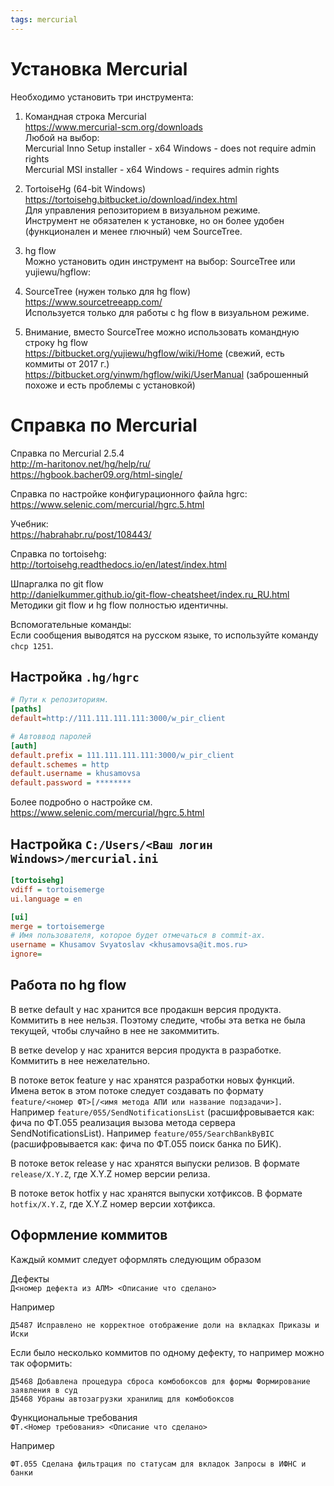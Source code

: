 ```yaml
---
tags: mercurial
---
```


# Установка Mercurial

Необходимо установить три инструмента:

1) Командная строка Mercurial  
https://www.mercurial-scm.org/downloads  
Любой на выбор:  
Mercurial Inno Setup installer - x64 Windows - does not require admin rights  
Mercurial MSI installer - x64 Windows - requires admin rights  

2) TortoiseHg (64-bit Windows)  
https://tortoisehg.bitbucket.io/download/index.html  
Для управления репозиторием в визуальном режиме.  
Инструмент не обязателен к установке, но он более удобен (функционален и менее глючный) чем SourceTree.  

3) hg flow  
Можно установить один инструмент на выбор: SourceTree или yujiewu/hgflow:  

4) SourceTree (нужен только для hg flow)  
https://www.sourcetreeapp.com/  
Используется только для работы с hg flow в визуальном режиме.  

5) Внимание, вместо SourceTree можно использовать командную строку hg flow  
https://bitbucket.org/yujiewu/hgflow/wiki/Home (свежий, есть коммиты от 2017 г.)  
https://bitbucket.org/yinwm/hgflow/wiki/UserManual (заброшенный похоже и есть проблемы с установкой)  


# Справка по Mercurial
Справка по Mercurial 2.5.4  
http://m-haritonov.net/hg/help/ru/  
https://hgbook.bacher09.org/html-single/  

Справка по настройке конфигурационного файла hgrc:  
https://www.selenic.com/mercurial/hgrc.5.html  

Учебник:  
https://habrahabr.ru/post/108443/  

Справка по tortoisehg:  
http://tortoisehg.readthedocs.io/en/latest/index.html  

Шпаргалка по git flow  
http://danielkummer.github.io/git-flow-cheatsheet/index.ru_RU.html  
Методики git flow и hg flow полностью идентичны.  

Вспомогательные команды:  
Если сообщения выводятся на русском языке, то используйте команду `chcp 1251`.  






Настройка `.hg/hgrc`
--------------

```ini
# Пути к репозиториям.
[paths]
default=http://111.111.111.111:3000/w_pir_client

# Автоввод паролей
[auth]
default.prefix = 111.111.111.111:3000/w_pir_client
default.schemes = http
default.username = khusamovsa
default.password = ********
```

Более подробно о настройке см. 
https://www.selenic.com/mercurial/hgrc.5.html

Настройка `C:/Users/<Ваш логин Windows>/mercurial.ini`
------------------------------------------------------

```ini
[tortoisehg]
vdiff = tortoisemerge
ui.language = en

[ui]
merge = tortoisemerge
# Имя пользователя, которое будет отмечаться в commit-ах.
username = Khusamov Svyatoslav <khusamovsa@it.mos.ru>
ignore=
```


## Работа по hg flow

В ветке default у нас хранится все продакшн версия продукта. Коммитить в нее нельзя. 
Поэтому следите, чтобы эта ветка не была текущей, чтобы случайно в нее не закоммитить.

В ветке develop у нас хранится версия продукта в разработке. Коммитить в нее нежелательно. 

В потоке веток feature у нас хранятся разработки новых функций.
Имена веток в этом потоке следует создавать по формату 
`feature/<номер ФТ>[/<имя метода АПИ или название подзадачи>]`.
Например `feature/055/SendNotificationsList` (расшифровывается как: фича по ФТ.055 реализация 
вызова метода сервера SendNotificationsList).
Например `feature/055/SearchBankByBIC` (расшифровывается как: фича по ФТ.055 поиск банка по БИК).

В потоке веток release у нас хранятся выпуски релизов. В формате
`release/X.Y.Z`, где X.Y.Z номер версии релиза.

В потоке веток hotfix у нас хранятся выпуски хотфиксов. В формате
`hotfix/X.Y.Z`, где X.Y.Z номер версии хотфикса.




## Оформление коммитов

Каждый коммит следует оформлять следующим образом

Дефекты  
`Д<номер дефекта из АЛМ> <Описание что сделано>`

Например  
```
Д5487 Исправлено не корректное отображение доли на вкладках Приказы и Иски
```

Если было несколько коммитов по одному дефекту, то например можно так оформить:  
```
Д5468 Добавлена процедура сброса комбобоксов для формы Формирование заявления в суд  
Д5468 Убраны автозагрузки хранилищ для комбобоксов  
```

Функциональные требования  
`ФТ.<Номер требования> <Описание что сделано>`

Например  
```
ФТ.055 Сделана фильтрация по статусам для вкладок Запросы в ИФНС и банки  
```






